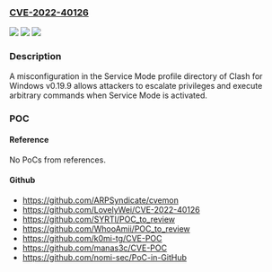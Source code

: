 ### [CVE-2022-40126](https://cve.mitre.org/cgi-bin/cvename.cgi?name=CVE-2022-40126)
![](https://img.shields.io/static/v1?label=Product&message=n%2Fa&color=blue)
![](https://img.shields.io/static/v1?label=Version&message=n%2Fa&color=blue)
![](https://img.shields.io/static/v1?label=Vulnerability&message=n%2Fa&color=brighgreen)

### Description

A misconfiguration in the Service Mode profile directory of Clash for Windows v0.19.9 allows attackers to escalate privileges and execute arbitrary commands when Service Mode is activated.

### POC

#### Reference
No PoCs from references.

#### Github
- https://github.com/ARPSyndicate/cvemon
- https://github.com/LovelyWei/CVE-2022-40126
- https://github.com/SYRTI/POC_to_review
- https://github.com/WhooAmii/POC_to_review
- https://github.com/k0mi-tg/CVE-POC
- https://github.com/manas3c/CVE-POC
- https://github.com/nomi-sec/PoC-in-GitHub

